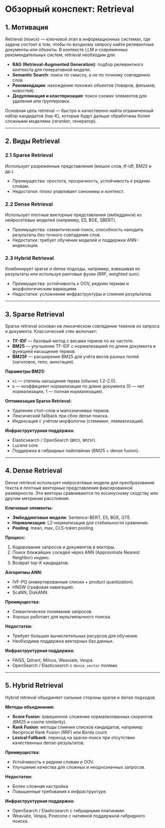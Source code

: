 # Обзорный конспект: Retrieval

## 1. Мотивация

Retrieval (поиск) — ключевой этап в информационных системах, где задача состоит в том, чтобы по входному запросу найти релевантные документы или объекты. В контексте LLM и современных рекомендательных систем, retrieval необходим для:

* **RAG (Retrieval-Augmented Generation)**: подбор релевантного контекста для генеративной модели.
* **Semantic Search**: поиск по смыслу, а не по точному совпадению слов.
* **Рекомендации**: нахождение похожих объектов (товаров, фильмов, новостей).
* **Дедупликация и кластеризация**: поиск схожих элементов для удаления или группировки.

Основная цель retrieval — быстро и качественно найти ограниченный набор кандидатов (top-K), которые будут дальше обработаны более сложными моделями (reranker, генератор).

---

## 2. Виды Retrieval

### 2.1 Sparse Retrieval

Использует разреженные представления (мешок слов, tf-idf, BM25 и др.).

* Преимущества: простота, прозрачность, устойчивость к редким словам.
* Недостатки: плохо улавливает синонимы и контекст.

### 2.2 Dense Retrieval

Использует плотные векторные представления (эмбеддинги) из нейросетевых моделей (например, E5, BGE, SBERT).

* Преимущества: семантический поиск, способность находить результаты без точного совпадения слов.
* Недостатки: требует обучения моделей и поддержки ANN-индексации.

### 2.3 Hybrid Retrieval

Комбинирует sparse и dense подходы, например, взвешивая их результаты или используя ранговые фузии (RRF, weighted sum).

* Преимущества: устойчивость к OOV, редким термам и морфологическим вариациям.
* Недостатки: усложнение инфраструктуры и слияния результатов.

---

## 3. Sparse Retrieval

Sparse retrieval основан на лексическом совпадении токенов из запроса и документа. Классический стек включает:

* **TF-IDF** — базовый метод с весами термов по их частоте.
* **BM25** — улучшение TF-IDF с нормализацией по длине документа и функцией насыщения термов.
* **BM25F** — расширение BM25 для учёта весов разных полей (заголовок, тело, аннотация).

**Параметры BM25:**

* `k1` — степень насыщения терма (обычно 1.2–2.0).
* `b` — коэффициент нормализации по длине документа (0 — нет нормализации, 1 — полная нормализация).

**Оптимизация Sparse Retrieval:**

* Удаление стоп-слов и малозначимых термов.
* Лексический fallback при сбое dense поиска.
* Индексация с учётом морфологии (стемминг, лемматизация).

**Инфраструктурная поддержка:**

* Elasticsearch / OpenSearch (`BM25`, `BM25F`).
* Lucene core.
* Поддержка в гибридных пайплайнах (BM25 + dense fusion).

---

## 4. Dense Retrieval

Dense retrieval использует нейросетевые модели для преобразования текста в плотные векторные представления фиксированной размерности. Эти векторы сравниваются по косинусному сходству или другим метрикам расстояния.

**Ключевые элементы:**

* **Эмбеддинговые модели**: Sentence-BERT, E5, BGE, GTE.
* **Нормализация**: L2-нормализация для стабильности сравнения.
* **Pooling**: mean, max, CLS-token pooling.

**Процесс:**

1. Кодирование запросов и документов в векторы.
2. Поиск ближайших соседей через ANN (Approximate Nearest Neighbor) индекс.
3. Возврат top-K кандидатов.

**Алгоритмы ANN:**

* IVF-PQ (инвертированные списки + product quantization).
* HNSW (графовая навигация).
* ScaNN, DiskANN.

**Преимущества:**

* Семантическое понимание запросов.
* Хорошо работает для мультиязычного поиска.

**Недостатки:**

* Требует больших вычислительных ресурсов для обучения.
* Необходима поддержка векторных баз данных.

**Инфраструктурная поддержка:**

* FAISS, Qdrant, Milvus, Weaviate, Vespa.
* OpenSearch / Elasticsearch с `dense_vector` полями.

---

## 5. Hybrid Retrieval

Hybrid retrieval объединяет сильные стороны sparse и dense подходов.

**Методы объединения:**

* **Score Fusion**: взвешенное сложение нормализованных скорингов (BM25 и cosine similarity).
* **Rank Fusion**: методы слияния списков кандидатов, например Reciprocal Rank Fusion (RRF) или Borda count.
* **Lexical Fallback**: переход на sparse-поиск при отсутствии качественных dense-результатов.

**Преимущества:**

* Устойчивость к редким словам и OOV.
* Улучшение качества для сложных и неоднозначных запросов.

**Недостатки:**

* Более сложная настройка.
* Повышенные требования к инфраструктуре.

**Инфраструктурная поддержка:**

* OpenSearch / Elasticsearch с гибридными плагинами.
* Weaviate, Vespa, Pinecone с нативной поддержкой гибридного поиска.
